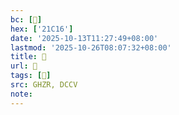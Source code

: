 ```yaml
---
bc: [𡰖]
hex: ['21C16']
date: '2025-10-13T11:27:49+08:00'
lastmod: '2025-10-26T08:07:32+08:00'
title: 󰙾
url: 󰙾
tags: [𡰖]
src: GHZR, DCCV
note:
---
```

